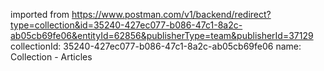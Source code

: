 imported from https://www.postman.com/v1/backend/redirect?type=collection&id=35240-427ec077-b086-47c1-8a2c-ab05cb69fe06&entityId=62856&publisherType=team&publisherId=37129
collectionId: 35240-427ec077-b086-47c1-8a2c-ab05cb69fe06
name: Collection - Articles